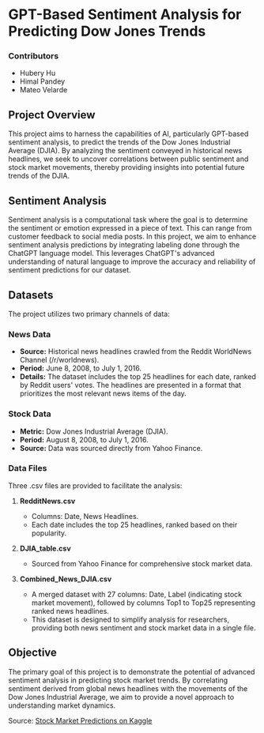 # GPT-Based Sentiment Analysis for Predicting Dow Jones Trends

### Contributors
- Hubery Hu
- Himal Pandey
- Mateo Velarde

## Project Overview

This project aims to harness the capabilities of AI, particularly GPT-based sentiment analysis, to predict the trends of the Dow Jones Industrial Average (DJIA). By analyzing the sentiment conveyed in historical news headlines, we seek to uncover correlations between public sentiment and stock market movements, thereby providing insights into potential future trends of the DJIA.

## Sentiment Analysis

Sentiment analysis is a computational task where the goal is to determine the sentiment or emotion expressed in a piece of text. This can range from customer feedback to social media posts. In this project, we aim to enhance sentiment analysis predictions by integrating labeling done through the ChatGPT language model. This leverages ChatGPT's advanced understanding of natural language to improve the accuracy and reliability of sentiment predictions for our dataset.

## Datasets

The project utilizes two primary channels of data:

### News Data
- **Source:** Historical news headlines crawled from the Reddit WorldNews Channel (/r/worldnews).
- **Period:** June 8, 2008, to July 1, 2016.
- **Details:** The dataset includes the top 25 headlines for each date, ranked by Reddit users' votes. The headlines are presented in a format that prioritizes the most relevant news items of the day.

### Stock Data
- **Metric:** Dow Jones Industrial Average (DJIA).
- **Period:** August 8, 2008, to July 1, 2016.
- **Source:** Data was sourced directly from Yahoo Finance.

### Data Files
Three .csv files are provided to facilitate the analysis:

1. **RedditNews.csv**
   - Columns: Date, News Headlines.
   - Each date includes the top 25 headlines, ranked based on their popularity.

2. **DJIA_table.csv**
   - Sourced from Yahoo Finance for comprehensive stock market data.

3. **Combined_News_DJIA.csv**
   - A merged dataset with 27 columns: Date, Label (indicating stock market movement), followed by columns Top1 to Top25 representing ranked news headlines.
   - This dataset is designed to simplify analysis for researchers, providing both news sentiment and stock market data in a single file.

## Objective

The primary goal of this project is to demonstrate the potential of advanced sentiment analysis in predicting stock market trends. By correlating sentiment derived from global news headlines with the movements of the Dow Jones Industrial Average, we aim to provide a novel approach to understanding market dynamics.

Source: [Stock Market Predictions on Kaggle](https://www.kaggle.com/datasets/tanishqdublish/stock-market-predictions)
